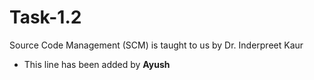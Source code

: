 # Task-1.2
Source Code Management (SCM) is taught to us by Dr. Inderpreet Kaur
- This line has been added by **Ayush**
